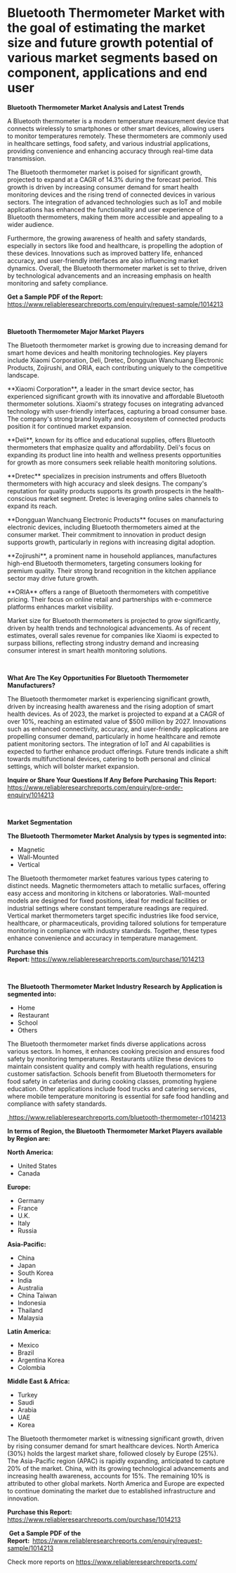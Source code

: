 <p><h1>Bluetooth Thermometer Market with the goal of estimating the market size and future growth potential of various market segments based on component, applications and end user</h1></p><p><strong>Bluetooth Thermometer Market Analysis and Latest Trends</strong></p>
<p><p>A Bluetooth thermometer is a modern temperature measurement device that connects wirelessly to smartphones or other smart devices, allowing users to monitor temperatures remotely. These thermometers are commonly used in healthcare settings, food safety, and various industrial applications, providing convenience and enhancing accuracy through real-time data transmission.</p><p>The Bluetooth thermometer market is poised for significant growth, projected to expand at a CAGR of 14.3% during the forecast period. This growth is driven by increasing consumer demand for smart health monitoring devices and the rising trend of connected devices in various sectors. The integration of advanced technologies such as IoT and mobile applications has enhanced the functionality and user experience of Bluetooth thermometers, making them more accessible and appealing to a wider audience.</p><p>Furthermore, the growing awareness of health and safety standards, especially in sectors like food and healthcare, is propelling the adoption of these devices. Innovations such as improved battery life, enhanced accuracy, and user-friendly interfaces are also influencing market dynamics. Overall, the Bluetooth thermometer market is set to thrive, driven by technological advancements and an increasing emphasis on health monitoring and safety compliance.</p></p>
<p><strong>Get a Sample PDF of the Report:&nbsp;</strong> <a href="https://www.reliableresearchreports.com/enquiry/request-sample/1014213?utm_campaign=2981&utm_medium=2&utm_source=Github&utm_content=ia&utm_term=06032025&utm_id=bluetooth-thermometer">https://www.reliableresearchreports.com/enquiry/request-sample/1014213</a></p>
<p>&nbsp;</p>
<p><strong>Bluetooth Thermometer Major Market Players</strong></p>
<p><p>The Bluetooth thermometer market is growing due to increasing demand for smart home devices and health monitoring technologies. Key players include Xiaomi Corporation, Deli, Dretec, Dongguan Wanchuang Electronic Products, Zojirushi, and ORIA, each contributing uniquely to the competitive landscape.</p><p>**Xiaomi Corporation**, a leader in the smart device sector, has experienced significant growth with its innovative and affordable Bluetooth thermometer solutions. Xiaomi's strategy focuses on integrating advanced technology with user-friendly interfaces, capturing a broad consumer base. The company's strong brand loyalty and ecosystem of connected products position it for continued market expansion.</p><p>**Deli**, known for its office and educational supplies, offers Bluetooth thermometers that emphasize quality and affordability. Deli's focus on expanding its product line into health and wellness presents opportunities for growth as more consumers seek reliable health monitoring solutions.</p><p>**Dretec** specializes in precision instruments and offers Bluetooth thermometers with high accuracy and sleek designs. The company's reputation for quality products supports its growth prospects in the health-conscious market segment. Dretec is leveraging online sales channels to expand its reach.</p><p>**Dongguan Wanchuang Electronic Products** focuses on manufacturing electronic devices, including Bluetooth thermometers aimed at the consumer market. Their commitment to innovation in product design supports growth, particularly in regions with increasing digital adoption.</p><p>**Zojirushi**, a prominent name in household appliances, manufactures high-end Bluetooth thermometers, targeting consumers looking for premium quality. Their strong brand recognition in the kitchen appliance sector may drive future growth.</p><p>**ORIA** offers a range of Bluetooth thermometers with competitive pricing. Their focus on online retail and partnerships with e-commerce platforms enhances market visibility.</p><p>Market size for Bluetooth thermometers is projected to grow significantly, driven by health trends and technological advancements. As of recent estimates, overall sales revenue for companies like Xiaomi is expected to surpass billions, reflecting strong industry demand and increasing consumer interest in smart health monitoring solutions.</p></p>
<p>&nbsp;</p>
<p><strong>What Are The Key Opportunities For Bluetooth Thermometer Manufacturers?</strong></p>
<p><p>The Bluetooth thermometer market is experiencing significant growth, driven by increasing health awareness and the rising adoption of smart health devices. As of 2023, the market is projected to expand at a CAGR of over 10%, reaching an estimated value of $500 million by 2027. Innovations such as enhanced connectivity, accuracy, and user-friendly applications are propelling consumer demand, particularly in home healthcare and remote patient monitoring sectors. The integration of IoT and AI capabilities is expected to further enhance product offerings. Future trends indicate a shift towards multifunctional devices, catering to both personal and clinical settings, which will bolster market expansion.</p></p>
<p><strong>Inquire or Share Your Questions If Any Before Purchasing This Report:</strong> <a href="https://www.reliableresearchreports.com/enquiry/pre-order-enquiry/1014213?utm_campaign=2981&utm_medium=2&utm_source=Github&utm_content=ia&utm_term=06032025&utm_id=bluetooth-thermometer">https://www.reliableresearchreports.com/enquiry/pre-order-enquiry/1014213</a></p>
<p>&nbsp;</p>
<p><strong>Market Segmentation</strong></p>
<p><strong>The Bluetooth Thermometer Market Analysis by types is segmented into:</strong></p>
<p><ul><li>Magnetic</li><li>Wall-Mounted</li><li>Vertical</li></ul></p>
<p><p>The Bluetooth thermometer market features various types catering to distinct needs. Magnetic thermometers attach to metallic surfaces, offering easy access and monitoring in kitchens or laboratories. Wall-mounted models are designed for fixed positions, ideal for medical facilities or industrial settings where constant temperature readings are required. Vertical market thermometers target specific industries like food service, healthcare, or pharmaceuticals, providing tailored solutions for temperature monitoring in compliance with industry standards. Together, these types enhance convenience and accuracy in temperature management.</p></p>
<p><strong>Purchase this Report:&nbsp;</strong><a href="https://www.reliableresearchreports.com/purchase/1014213?utm_campaign=2981&utm_medium=2&utm_source=Github&utm_content=ia&utm_term=06032025&utm_id=bluetooth-thermometer">https://www.reliableresearchreports.com/purchase/1014213</a></p>
<p>&nbsp;</p>
<p><strong>The Bluetooth Thermometer Market Industry Research by Application is segmented into:</strong></p>
<p><ul><li>Home</li><li>Restaurant</li><li>School</li><li>Others</li></ul></p>
<p><p>The Bluetooth thermometer market finds diverse applications across various sectors. In homes, it enhances cooking precision and ensures food safety by monitoring temperatures. Restaurants utilize these devices to maintain consistent quality and comply with health regulations, ensuring customer satisfaction. Schools benefit from Bluetooth thermometers for food safety in cafeterias and during cooking classes, promoting hygiene education. Other applications include food trucks and catering services, where mobile temperature monitoring is essential for safe food handling and compliance with safety standards.</p></p>
<p><a href="https://www.reliableresearchreports.com/bluetooth-thermometer-r1014213?utm_campaign=2981&utm_medium=2&utm_source=Github&utm_content=ia&utm_term=06032025&utm_id=bluetooth-thermometer">&nbsp;https://www.reliableresearchreports.com/bluetooth-thermometer-r1014213</a></p>
<p><strong>In terms of Region, the Bluetooth Thermometer Market Players available by Region are:</strong></p>
<p>
    <p> <strong> North America: </strong>
        <ul>
            <li>United States</li>
            <li>Canada</li>
        </ul>
        </p> 
    <p> <strong> Europe: </strong>
        <ul>
            <li>Germany</li>
            <li>France</li>
            <li>U.K.</li>
            <li>Italy</li>
            <li>Russia</li>
        </ul>
        </p> 
    <p> <strong> Asia-Pacific: </strong>
        <ul>
            <li>China</li>
            <li>Japan</li>
            <li>South Korea</li>
            <li>India</li>
            <li>Australia</li>
            <li>China Taiwan</li>
            <li>Indonesia</li>
            <li>Thailand</li>
            <li>Malaysia</li>
        </ul>
        </p> 
    <p> <strong> Latin America: </strong>
        <ul>
            <li>Mexico</li>
            <li>Brazil</li>
            <li>Argentina Korea</li>
            <li>Colombia</li>
        </ul>
        </p> 
    <p> <strong> Middle East & Africa: </strong>
        <ul>
            <li>Turkey</li>
            <li>Saudi</li>
            <li>Arabia</li>
            <li>UAE</li>
            <li>Korea</li>
        </ul>
    </p>
    </p>
<p><p>The Bluetooth thermometer market is witnessing significant growth, driven by rising consumer demand for smart healthcare devices. North America (30%) holds the largest market share, followed closely by Europe (25%). The Asia-Pacific region (APAC) is rapidly expanding, anticipated to capture 20% of the market. China, with its growing technological advancements and increasing health awareness, accounts for 15%. The remaining 10% is attributed to other global markets. North America and Europe are expected to continue dominating the market due to established infrastructure and innovation.</p></p>
<p><strong>Purchase this Report: </strong><a href="https://www.reliableresearchreports.com/purchase/1014213?utm_campaign=2981&utm_medium=2&utm_source=Github&utm_content=ia&utm_term=06032025&utm_id=bluetooth-thermometer">https://www.reliableresearchreports.com/purchase/1014213</a></p>
<p>&nbsp;<strong>Get a Sample PDF of the Report:&nbsp;&nbsp;</strong><a href="https://www.reliableresearchreports.com/enquiry/request-sample/1014213?utm_campaign=2981&utm_medium=2&utm_source=Github&utm_content=ia&utm_term=06032025&utm_id=bluetooth-thermometer">https://www.reliableresearchreports.com/enquiry/request-sample/1014213</a></p>
<p><strong></strong></p>
<p>Check more reports on <a href="https://www.reliableresearchreports.com/?utm_campaign=2981&utm_medium=2&utm_source=Github&utm_content=ia&utm_term=06032025&utm_id=bluetooth-thermometer">https://www.reliableresearchreports.com/</a></p>